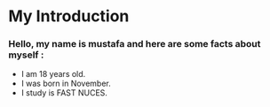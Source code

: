 # My Introduction
### Hello, my name is mustafa and here are some facts about myself :
- I am 18 years old.
- I was born in November.
- I study is FAST NUCES.
